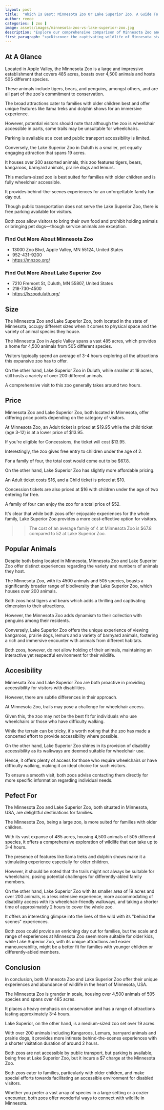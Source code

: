 ```yaml
---
layout: post
title:  "Which Is Best: Minnesota Zoo Or Lake Superior Zoo. A Guide To Which Is The Best Zoo In Minnesota, USA"
author: reece
categories: [ zoo ]
image: assets/images/minnesota-zoo-vs-lake-superior-zoo.jpg
description: "Explore our comprehensive comparison of Minnesota Zoo and Lake Superior Zoo. Dive into an enriched analysis of each zoo's exhibits, conservation efforts, location, visitor experiences, and much more in this engaging blog article."
first_paragraph: "<p>Discover the captivating wildlife of Minnesota state as we delve into an engaging comparison of the expansive Minnesota Zoo and the more intimate Lake Superior Zoo.</p><p>We'll explore their unique animal collections, accessibility features for disabled visitors, size and the time required to navigate them, ticket prices, and other key visitor amenities.</p><p>From llama treks and dolphin shows to behind-the-scenes experiences and barnyard animals, these zoos offer diverse family-friendly experiences that resonate with conservation ethos.</p><p>Intrigued? Stay with us as we orchestrate this exciting zoo journey for you.</p>"
---
```


<div class="overview" markdown="1"> 

## At A Glance 

Located in Apple Valley, the Minnesota Zoo is a large and impressive establishment that covers 485 acres, boasts over 4,500 animals and hosts 505 different species. 

These animals include tigers, bears, and penguins, amongst others, and are all part of the zoo's commitment to conservation. 

The broad attractions cater to families with older children best and offer unique features like llama treks and dolphin shows for an immersive experience. 

However, potential visitors should note that although the zoo is wheelchair accessible in parts, some trails may be unsuitable for wheelchairs. 

Parking is available at a cost and public transport accessibility is limited. 



Conversely, the Lake Superior Zoo in Duluth is a smaller, yet equally engaging attraction that spans 19 acres. 

It houses over 200 assorted animals, this zoo features tigers, bears, kangaroos, barnyard animals, prairie dogs and lemurs. 

This medium-sized zoo is best suited for families with older children and is fully wheelchair accessible. 

It provides behind-the-scenes experiences for an unforgettable family fun day out. 

Though public transportation does not serve the Lake Superior Zoo, there is free parking available for visitors. 

Both zoos allow visitors to bring their own food and prohibit holding animals or bringing pet dogs—though service animals are exception.

<div class="find-out-more" markdown="1">

### Find Out More About Minnesota Zoo

- 13000 Zoo Blvd, Apple Valley, MN 55124, United States
- 952-431-9200
- https://mnzoo.org/


</div>



<div class="find-out-more" markdown="1">

### Find Out More About Lake Superior Zoo

- 7210 Fremont St, Duluth, MN 55807, United States
- 218-730-4500
- https://lszooduluth.org/


</div>

</div>
    
    

## Size 

The Minnesota Zoo and Lake Superior Zoo, both located in the state of Minnesota, occupy different sizes when it comes to physical space and the variety of animal species they house. 

The Minnesota Zoo in Apple Valley spans a vast 485 acres, which provides a home for 4,500 animals from 505 different species. 

Visitors typically spend an average of 3-4 hours exploring all the attractions this expansive zoo has to offer. 

On the other hand, Lake Superior Zoo in Duluth, while smaller at 19 acres, still hosts a variety of over 200 different animals. 

A comprehensive visit to this zoo generally takes around two hours.

## Price 

Minnesota Zoo and Lake Superior Zoo, both located in Minnesota, offer differing price points depending on the category of visitors. 

At Minnesota Zoo, an Adult ticket is priced at $19.95 while the child ticket (age 3-12) is at a lower price of $13.95. 

If you're eligible for Concessions, the ticket will cost $13.95. 

Interestingly, the zoo gives free entry to children under the age of 2. 

For a family of four, the total cost would come out to be $67.8. 

On the other hand, Lake Superior Zoo has slightly more affordable pricing. 

An Adult ticket costs $16, and a Child ticket is priced at $10. 

Concession tickets are also priced at $16 with children under the age of two entering for free. 

A family of four can enjoy the zoo for a total price of $52. 

It's clear that while both zoos offer enjoyable experiences for the whole family, Lake Superior Zoo provides a more cost-effective option for visitors.

>> The cost of an average family of 4 at Minnesota Zoo is $67.8 compared to 52 at Lake Superior Zoo.



## Popular Animals 

Despite both being located in Minnesota, Minnesota Zoo and Lake Superior Zoo offer distinct experiences regarding the variety and numbers of animals they host. 

The Minnesota Zoo, with its 4500 animals and 505 species, boasts a significantly broader range of biodiversity than Lake Superior Zoo, which houses over 200 animals. 

Both zoos host tigers and bears which adds a thrilling and captivating dimension to their attractions. 

However, the Minnesota Zoo adds dynamism to their collection with penguins among their residents. 

Conversely, Lake Superior Zoo offers the unique experience of viewing kangaroos, prairie dogs, lemurs and a variety of barnyard animals, fostering a rich and immersive encounter with animals from different habitats. 

Both zoos, however, do not allow holding of their animals, maintaining an interactive yet respectful environment for their wildlife.

## Accesibility 

Minnesota Zoo and Lake Superior Zoo are both proactive in providing accessibility for visitors with disabilities. 

However, there are subtle differences in their approach. 

At Minnesota Zoo, trails may pose a challenge for wheelchair access. 

Given this, the zoo may not be the best fit for individuals who use wheelchairs or those who have difficulty walking. 

While the terrain can be tricky, it's worth noting that the zoo has made a concerted effort to provide accessibility where possible. 

On the other hand, Lake Superior Zoo shines in its provision of disability accessibility as its walkways are deemed suitable for wheelchair use. 

Hence, it offers plenty of access for those who require wheelchairs or have difficulty walking, making it an ideal choice for such visitors. 

To ensure a smooth visit, both zoos advise contacting them directly for more specific information regarding individual needs.

## Pefect For 

The Minnesota Zoo and Lake Superior Zoo, both situated in Minnesota, USA, are delightful destinations for families. 

The Minnesota Zoo, being a large zoo, is more suited for families with older children. 

With its vast expanse of 485 acres, housing 4,500 animals of 505 different species, it offers a comprehensive exploration of wildlife that can take up to 3-4 hours. 

The presence of features like llama treks and dolphin shows make it a stimulating experience especially for older children. 

However, it should be noted that the trails might not always be suitable for wheelchairs, posing potential challenges for differently-abled family members. 

On the other hand, Lake Superior Zoo with its smaller area of 19 acres and over 200 animals, is a less intensive experience, more accommodating of disability access with its wheelchair-friendly walkways, and taking a shorter time of approximately 2 hours to cover the whole zoo. 

It offers an interesting glimpse into the lives of the wild with its "behind the scenes" experiences. 

Both zoos could provide an enriching day out for families, but the scale and range of experiences at Minnesota Zoo seem more suitable for older kids, while Lake Superior Zoo, with its unique attractions and easier maneuverability, might be a better fit for families with younger children or differently-abled members.

## Conclusion 

In conclusion, both Minnesota Zoo and Lake Superior Zoo offer their unique experiences and abundance of wildlife in the heart of Minnesota, USA. 

The Minnesota Zoo is grander in scale, housing over 4,500 animals of 505 species and spans over 485 acres. 

It places a heavy emphasis on conservation and has a range of attractions lasting approximately 3-4 hours. 

Lake Superior, on the other hand, is a medium-sized zoo set over 19 acres. 

With over 200 animals including Kangaroos, Lemurs, barnyard animals and prairie dogs, it provides more intimate behind-the-scenes experiences with a shorter visitation duration of around 2 hours. 

Both zoos are not accessible by public transport, but parking is available, being free at Lake Superior Zoo, but it incurs a $7 charge at the Minnesota Zoo. 

Both zoos cater to families, particularly with older children, and make special efforts towards facilitating an accessible environment for disabled visitors. 

Whether you prefer a vast array of species in a large setting or a cozier encounter, both zoos offer wonderful ways to connect with wildlife in Minnesota.